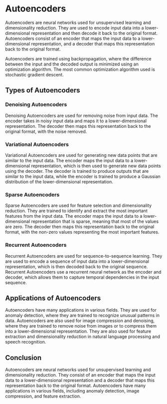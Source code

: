 # Autoencoders

Autoencoders are neural networks used for unsupervised learning and dimensionality reduction. They are used to encode input data into a lower-dimensional representation and then decode it back to the original format. Autoencoders consist of an encoder that maps the input data to a lower-dimensional representation, and a decoder that maps this representation back to the original format. 

Autoencoders are trained using backpropagation, where the difference between the input and the decoded output is minimized using an optimization algorithm. The most common optimization algorithm used is stochastic gradient descent. 

## Types of Autoencoders

### Denoising Autoencoders

Denoising Autoencoders are used for removing noise from input data. The encoder takes in noisy input data and maps it to a lower-dimensional representation. The decoder then maps this representation back to the original format, with the noise removed. 

### Variational Autoencoders

Variational Autoencoders are used for generating new data points that are similar to the input data. The encoder maps the input data to a lower-dimensional representation, which is then used to generate new data points using the decoder. The decoder is trained to produce outputs that are similar to the input data, while the encoder is trained to produce a Gaussian distribution of the lower-dimensional representation. 

### Sparse Autoencoders

Sparse Autoencoders are used for feature selection and dimensionality reduction. They are trained to identify and extract the most important features from the input data. The encoder maps the input data to a lower-dimensional representation that is sparse, meaning that most of the values are zero. The decoder then maps this representation back to the original format, with the non-zero values representing the most important features. 

### Recurrent Autoencoders

Recurrent Autoencoders are used for sequence-to-sequence learning. They are used to encode a sequence of input data into a lower-dimensional representation, which is then decoded back to the original sequence. Recurrent Autoencoders use a recurrent neural network as the encoder and decoder, which allows them to capture temporal dependencies in the input sequence. 

## Applications of Autoencoders

Autoencoders have many applications in various fields. They are used for anomaly detection, where they are trained to recognize unusual patterns in data. Autoencoders are also used for image compression and denoising, where they are trained to remove noise from images or to compress them into a lower-dimensional representation. They are also used for feature extraction and dimensionality reduction in natural language processing and speech recognition. 

## Conclusion

Autoencoders are neural networks used for unsupervised learning and dimensionality reduction. They consist of an encoder that maps the input data to a lower-dimensional representation and a decoder that maps this representation back to the original format. Autoencoders have many applications in various fields, including anomaly detection, image compression, and feature extraction.
